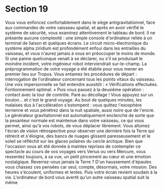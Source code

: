 # Section 19

Vous 
vous 
enfoncez 
confortablement 
dans 
le 
siège 
antigravitationnel, face aux commandes de votre vaisseau 
spatial, et après en avoir vérifié le système de sécurité, vous 
examinez attentivement le tableau de bord. Il ne présente aucune 
complexité : une simple console d'ordinateur reliée à un terminal 
de liaison et quelques écrans. Le circuit micro-électronique du 
système alpha ziridium est profondément enfoui dans les 
entrailles du vaisseau, et vous n'aurez jamais à vous en 
préoccuper le moins de monde. Si une panne quelconque venait 
à se déclarer, ou s'il se produisait le moindre incident, votre 
ingénieur 
robot 
interviendrait 
sur-le-champ. 
La 
préprogrammation de votre voyage a été établie pour vous mener 
en premier lieu sur Tropos. Vous entamez les procédures de 
départ : interrogation de l'ordinateur concernant tous les points 
vitaux du vaisseau. Une voix impersonnelle se fait entendre 
aussitôt : « Vérifications effectuées. Fontionnement optimal. » 
Puis vous passez à la deuxième opération : contact avec la tour de 
contrôle. Paré au décollage ! Vous appuyez sur un bouton... et 
c'est le grand voyage. Au bout de quelques minutes, les malaises 
dus à l'accélération s'estompent : vous quittez l'exosphère 
terrienne et vous pénétrez dans la nuit spatiale, aussi noire que 
de l'encre. Le générateur gravitationnel est automatiquement 
enclenché de sorte que la pesanteur normale est maintenue dans 
votre vaisseau, ce qui vous permet, ainsi qu'à vos robots, de vous 
déplacer librement. Vous allumez l'écran de vision rétrospective 
pour observer une dernière fois la Terre qui rétrécit et s'éloigne, 
des bancs de nuages glissent paresseusement et le soleil se 
réfléchit sur les glaces polaires du cercle arctique. Bien que 
l'occasion vous ait été donnée à maintes reprises de contempler 
ce spectacle au cours de vos voyages vers Venus ou vers Mercure, 
vous ressentez toujours, à sa vue, un petit pincement au cœur et 
une émotion nostalgique. Reverrez-vous jamais la Terre ? D'un 
haussement d'épaules vous chassez ces pensées car seul, compte, 
désormais, votre mission. Des heures s'écoulent, uniformes et 
lentes. Puis votre écran revient soudain à la vie. L'ordinateur de 
bord vous avertit qu'un autre vaisseau spatial suit la même